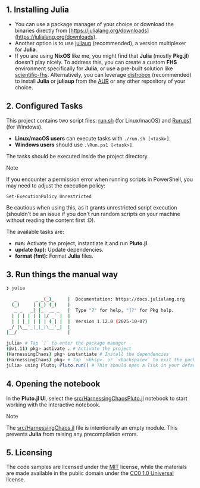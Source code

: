 ## 1. Installing Julia

- You can use a package manager of your choice or download the binaries directly
  from [https://julialang.org/downloads](https://julialang.org/downloads).
- Another option is to use [juliaup](https://github.com/JuliaLang/juliaup)
  (recommended), a version multiplexer for **Julia**.
- If you are using **NixOS** like me, you might find that **Julia** (mostly
  **Pkg.jl**) doesn't play nicely. To address this, you can create a custom
  **FHS** environment specifically for **Julia**, or use a pre-built solution
  like [scientific-fhs](https://github.com/olynch/scientific-fhs).
  Alternatively, you can leverage
  [distrobox](https://github.com/89luca89/distrobox) (recommended) to install
  **Julia** or **juliaup** from the [AUR](https://aur.archlinux.org) or any
  other repository of your choice.

## 2. Configured Tasks

This project contains two script files: [run.sh](/run.sh) (for Linux/macOS) and
[Run.ps1](/Run.ps1) (for Windows).

- **Linux/macOS users** can execute tasks with `./run.sh [<task>]`.
- **Windows users** should use `.\Run.ps1 [<task>]`.

The tasks should be executed inside the project directory.

> [!note]
>
> If you encounter a permission error when running scripts in PowerShell, you
> may need to adjust the execution policy:
>
> ```pwsh
> Set-ExecutionPolicy Unrestricted
> ```
>
> Be cautious when using this, as it grants unrestricted script execution
> (shouldn't be an issue if you don't run random scripts on your machine without
> reading the content first :D).

The available tasks are:

- **run:** Activate the project, instantiate it and run **Pluto.jl**.
- **update (up):** Update dependencies.
- **format (fmt):** Format **Julia** files.

## 3. Run things the manual way

```sh
❯ julia
               _
   _       _ _(_)_     |  Documentation: https://docs.julialang.org
  (_)     | (_) (_)    |
   _ _   _| |_  __ _   |  Type "?" for help, "]?" for Pkg help.
  | | | | | | |/ _` |  |
  | | |_| | | | (_| |  |  Version 1.12.0 (2025-10-07)
 _/ |\__'_|_|_|\__'_|  |
|__/                   |

julia> # Tap `]` to enter the package manager
(@v1.11) pkg> activate . # Activate the project
(HarnessingChaos) pkg> instantiate # Install the dependencies
(HarnessingChaos) pkg> # Tap `<bksp>` or `<backspace>` to exit the package manager
julia> using Pluto; Pluto.run() # This should open a link in your default browser
```

## 4. Opening the notebook

In the **Pluto.jl UI**, select the
[src/HarnessingChaosPluto.jl](./src/HarnessingChaosPluto.jl) notebook to start
working with the interactive notebook.

> [!note]
>
> The [src/HarnessingChaos.jl](./src/HarnessingChaos.jl) file is intentionally
> an empty module. This prevents **Julia** from raising any precompilation
> errors.

## 5. Licensing

The code samples are licensed under the [MIT](./LICENSE-MIT) license, while the
materials are made available in the public domain under the
[CC0 1.0 Universal](./LICENSE-CC0) license.
